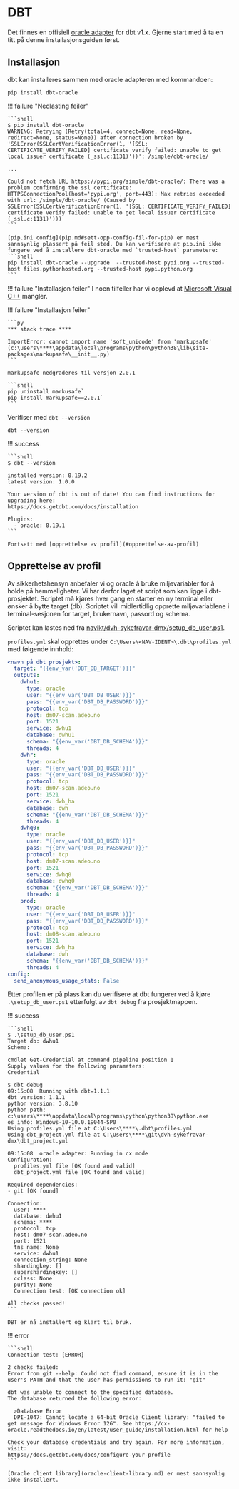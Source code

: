 # DBT

Det finnes en offisiell [oracle adapter](https://docs.getdbt.com/reference/warehouse-profiles/oracle-profile) for dbt v1.x. Gjerne start med å ta en titt på denne installasjonsguiden først.

## Installasjon

dbt kan installeres sammen med oracle adapteren med kommandoen:

```shell
pip install dbt-oracle
```

!!! failure "Nedlasting feiler"

    ```shell
    $ pip install dbt-oracle
    WARNING: Retrying (Retry(total=4, connect=None, read=None, redirect=None, status=None)) after connection broken by 'SSLError(SSLCertVerificationError(1, '[SSL: CERTIFICATE_VERIFY_FAILED] certificate verify failed: unable to get local issuer certificate (_ssl.c:1131)'))': /simple/dbt-oracle/

    ...

    Could not fetch URL https://pypi.org/simple/dbt-oracle/: There was a problem confirming the ssl certificate: HTTPSConnectionPool(host='pypi.org', port=443): Max retries exceeded with url: /simple/dbt-oracle/ (Caused by SSLError(SSLCertVerificationError(1, '[SSL: CERTIFICATE_VERIFY_FAILED] certificate verify failed: unable to get local issuer certificate (_ssl.c:1131)')))
    ```

    [pip.ini config](pip.md#sett-opp-config-fil-for-pip) er mest sannsynlig plassert på feil sted. Du kan verifisere at pip.ini ikke fungere ved å installere dbt-oracle med `trusted-host` parametere:
    ```shell
    pip install dbt-oracle --upgrade  --trusted-host pypi.org --trusted-host files.pythonhosted.org --trusted-host pypi.python.org
    ```

!!! failure "Installasjon feiler"
    I noen tilfeller har vi opplevd at [Microsoft Visual C++](https://visualstudio.microsoft.com/thank-you-downloading-visual-studio/?sku=BuildTools&rel=16microsoft-visual-c) mangler.

!!! failure "Installasjon feiler"

    ```py
    *** stack trace ****

    ImportError: cannot import name 'soft_unicode' from 'markupsafe' (c:\users\****\appdata\local\programs\python\python38\lib\site-packages\markupsafe\__init__.py)
    ```

    markupsafe nedgraderes til versjon 2.0.1

    ```shell
    pip uninstall markusafe`
    pip install markupsafe==2.0.1`
    ```

Verifiser med `dbt --version`

```shell
dbt --version
```

!!! success

    ```shell
    $ dbt --version

    installed version: 0.19.2
    latest version: 1.0.0

    Your version of dbt is out of date! You can find instructions for upgrading here:
    https://docs.getdbt.com/docs/installation

    Plugins:
      - oracle: 0.19.1
    ```

    Fortsett med [opprettelse av profil](#opprettelse-av-profil)

## Opprettelse av profil

Av sikkerhetshensyn anbefaler vi og oracle å bruke miljøvariabler for å holde på
hemmeligheter. Vi har derfor laget et script som kan ligge i dbt-prosjektet.
Scriptet må kjøres hver gang en starter en ny terminal eller ønsker å bytte
target (db). Scriptet vill midlertidlig opprette miljøvariablene i terminal-sesjonen for
target, brukernavn, passord og schema.

Scriptet kan lastes ned fra [navikt/dvh-sykefravar-dmx/setup_db_user.ps1](https://github.com/navikt/dvh-sykefravar-dmx/blob/main/setup_db_user.ps1).

`profiles.yml` skal opprettes under `C:\Users\<NAV-IDENT>\.dbt\profiles.yml` med følgende innhold:

```yaml
<navn på dbt prosjekt>:
  target: "{{env_var('DBT_DB_TARGET')}}"
  outputs:
    dwhu1:
      type: oracle
      user: "{{env_var('DBT_DB_USER')}}"
      pass: "{{env_var('DBT_DB_PASSWORD')}}"
      protocol: tcp
      host: dm07-scan.adeo.no
      port: 1521
      service: dwhu1
      database: dwhu1
      schema: "{{env_var('DBT_DB_SCHEMA')}}"
      threads: 4
    dwhr:
      type: oracle
      user: "{{env_var('DBT_DB_USER')}}"
      pass: "{{env_var('DBT_DB_PASSWORD')}}"
      protocol: tcp
      host: dm07-scan.adeo.no
      port: 1521
      service: dwh_ha
      database: dwh
      schema: "{{env_var('DBT_DB_SCHEMA')}}"
      threads: 4
    dwhq0:
      type: oracle
      user: "{{env_var('DBT_DB_USER')}}"
      pass: "{{env_var('DBT_DB_PASSWORD')}}"
      protocol: tcp
      host: dm07-scan.adeo.no
      port: 1521
      service: dwhq0
      database: dwhq0
      schema: "{{env_var('DBT_DB_SCHEMA')}}"
      threads: 4
    prod:
      type: oracle
      user: "{{env_var('DBT_DB_USER')}}"
      pass: "{{env_var('DBT_DB_PASSWORD')}}"
      protocol: tcp
      host: dm08-scan.adeo.no
      port: 1521
      service: dwh_ha
      database: dwh
      schema: "{{env_var('DBT_DB_SCHEMA')}}"
      threads: 4
config:
  send_anonymous_usage_stats: False
```

Etter profilen er på plass kan du verifisere at dbt fungerer ved å kjøre `.\setup_db_user.ps1`
etterfulgt av `dbt debug` fra prosjektmappen.

!!! success

    ```shell
    $ .\setup_db_user.ps1
    Target db: dwhu1
    Schema: 

    cmdlet Get-Credential at command pipeline position 1
    Supply values for the following parameters:
    Credential

    $ dbt debug
    09:15:08  Running with dbt=1.1.1
    dbt version: 1.1.1
    python version: 3.8.10
    python path: c:\users\****\appdata\local\programs\python\python38\python.exe      
    os info: Windows-10-10.0.19044-SP0
    Using profiles.yml file at C:\Users\****\.dbt\profiles.yml
    Using dbt_project.yml file at C:\Users\****\git\dvh-sykefravar-dmx\dbt_project.yml

    09:15:08  oracle adapter: Running in cx mode
    Configuration:
      profiles.yml file [OK found and valid]   
      dbt_project.yml file [OK found and valid]

    Required dependencies:
    - git [OK found]

    Connection:
      user: ****
      database: dwhu1
      schema: ****
      protocol: tcp
      host: dm07-scan.adeo.no
      port: 1521
      tns_name: None
      service: dwhu1
      connection_string: None
      shardingkey: []
      supershardingkey: []
      cclass: None
      purity: None
      Connection test: [OK connection ok]

    All checks passed!
    ```

    DBT er nå installert og klart til bruk.

!!! error

    ```shell
    Connection test: [ERROR]

    2 checks failed:
    Error from git --help: Could not find command, ensure it is in the user's PATH and that the user has permissions to run it: "git"

    dbt was unable to connect to the specified database.
    The database returned the following error:

      >Database Error
      DPI-1047: Cannot locate a 64-bit Oracle Client library: "failed to get message for Windows Error 126". See https://cx-oracle.readthedocs.io/en/latest/user_guide/installation.html for help

    Check your database credentials and try again. For more information, visit:
    https://docs.getdbt.com/docs/configure-your-profile
    ```

    [Oracle client library](oracle-client-library.md) er mest sannsynlig ikke installert.
